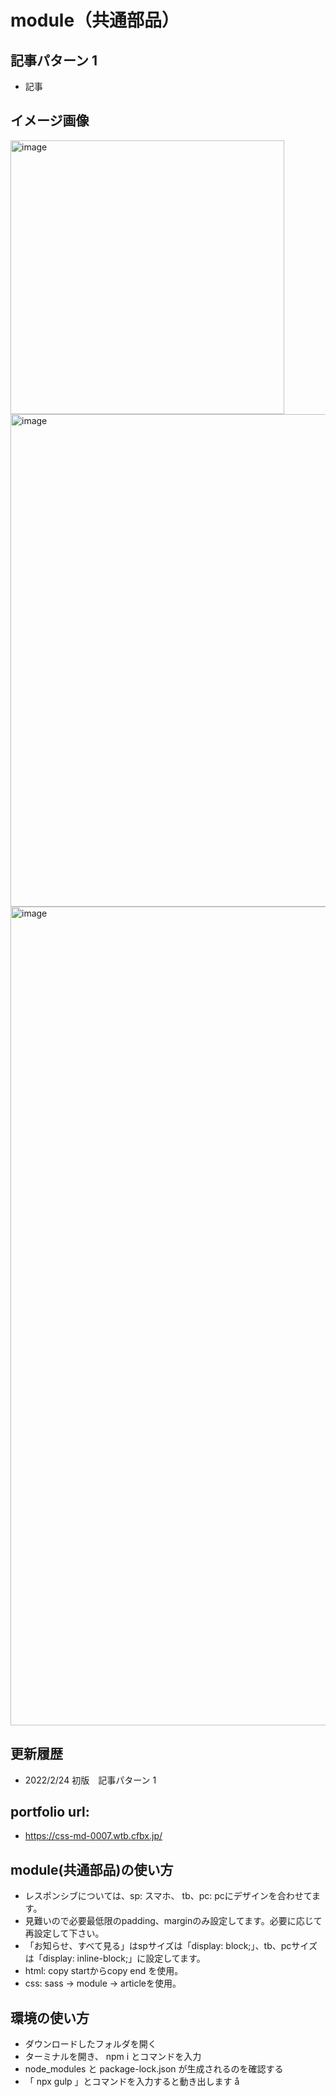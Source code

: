 # module（共通部品）

## 記事パターン 1

- 記事

## イメージ画像

<img width="438" alt="image" src="https://user-images.githubusercontent.com/99580997/155553295-642f9982-520f-43b1-a8ba-72f2bfaff2ef.png">
<img width="788" alt="image" src="https://user-images.githubusercontent.com/99580997/155553039-6095dc3f-2fb4-40b1-bc27-ce449568f67f.png">
<img width="1310" alt="image" src="https://user-images.githubusercontent.com/99580997/155553178-000eb7d6-e088-470d-b9de-6b88d41f07de.png">


## 更新履歴

- 2022/2/24 初版　記事パターン 1

## portfolio url:

- https://css-md-0007.wtb.cfbx.jp/

## module(共通部品)の使い方
- レスポンシブについては、sp: スマホ、 tb、pc: pcにデザインを合わせてます。
- 見難いので必要最低限のpadding、marginのみ設定してます。必要に応じて再設定して下さい。
- 「お知らせ、すべて見る」はspサイズは「display: block;」、tb、pcサイズは「display: inline-block;」に設定してます。
- html: copy startからcopy end を使用。
- css: sass -> module -> articleを使用。

## 環境の使い方

- ダウンロードしたフォルダを開く
- ターミナルを開き、 npm i とコマンドを入力
- node_modules と package-lock.json が生成されるのを確認する
- 「 npx gulp 」とコマンドを入力すると動き出します
  å
